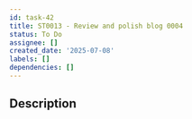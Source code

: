 ```yaml
---
id: task-42
title: ST0013 - Review and polish blog 0004
status: To Do
assignee: []
created_date: '2025-07-08'
labels: []
dependencies: []
---
```


## Description
